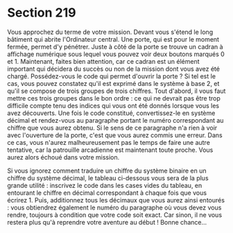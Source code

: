 # Section 219

Vous approchez du terme de votre mission. Devant vous s'étend le long bâtiment qui abrite l'Ordinateur central. Une porte, qui est pour le moment fermée, permet d'y pénétrer. Juste à côté de la porte se trouve un cadran à affichage numérique sous lequel vous pouvez voir deux boutons marqués 0 et 1. Maintenant, faites bien attention, car ce cadran est un élément important qui décidera du succès ou non de la mission dont vous avez été chargé. Possédez-vous le code qui permet d'ouvrir la porte ? Si tel est le cas, vous pouvez constatez qu'il est exprimé dans le système à base 2, et qu'il se compose de trois groupes de trois chiffres. Tout d'abord, il vous faut mettre ces trois groupes dans le bon ordre : ce qui ne devrait pas être trop difficile compte tenu des indices qui vous ont été donnés lorsque vous les avez découverts. Une fois le code constitué, convertissez-le en système décimal et rendez-vous au paragraphe portant le numéro correspondant au chiffre que vous aurez obtenu. Si le sens de ce paragraphe n'a rien à voir avec l'ouverture de la porte, c'est que vous aurez commis une erreur. Dans ce cas, vous n'aurez malheureusement pas le temps de faire une autre tentative, car la patrouille arcadienne est maintenant toute proche. Vous aurez alors échoué dans votre mission.

Si vous ignorez comment traduire un chiffre du système binaire en un chiffre du système décimal, le tableau ci-dessous vous sera de la plus grande utilité : inscrivez le code dans les cases vides du tableau, en entourant le chiffre en décimal correspondant à chaque fois que vous écrirez 1. Puis, additionnez tous les décimaux que vous aurez ainsi entourés : vous obtiendrez également le numéro du paragraphe où vous devez vous rendre, toujours à condition que votre code soit exact. Car sinon, il ne vous restera plus qu'à reprendre votre aventure au début ! Bonne chance...